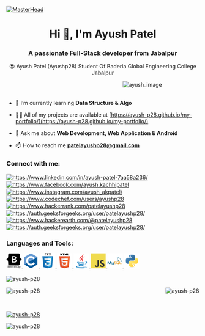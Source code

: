 [![MasterHead](https://1.bp.blogspot.com/-7A4WynwLsMw/XbBpCXG8fHI/AAAAAAAAMt4/uOa1bpLskYgrwGbllhSu2SDj_Mig8SXJQCLcBGAsYHQ/s1600/2000_600px.gif)](https://ayush-p28.github.io/my-portfolio/)

<h1 align="center">Hi 👋, I'm Ayush Patel</h1>
<h3 align="center">A passionate Full-Stack developer from Jabalpur</h3>
<p align="center">😍 Ayush Patel (Ayushp28) Student Of Baderia Global Engineering College Jabalpur</p>


<img align="right" width="200" src="https://blogger.googleusercontent.com/img/b/R29vZ2xl/AVvXsEjNlqOekl-Ondde9pDXNnNhGItc-WfEByntWN2yHQs9njQM-_KsreydXw2fffRSKoaVRuD6Fj3609TIYAZBcaGv8Y05GBgnBkf4KWn7DhF3zcjm_xpZIfdw2D8donsffXZnIYdaX7JMfs5Zbgq3dTXjHyrIlhISrwE8vNIHipWpaGaA7SN0whYnBJbB/s320/ayu.webp" alt="ayush_image">

<br><br>

- 🌱 I’m currently learning **Data Structure & Algo**

- 👨‍💻 All of my projects are available at [https://ayush-p28.github.io/my-portfolio/](https://ayush-p28.github.io/my-portfolio/)

- 💬 Ask me about **Web Development, Web Application & Android**

- 📫 How to reach me **patelayushp28@gmail.com**

<h3 align="left">Connect with me:</h3>
<p align="left">
<a href="https://linkedin.com/in/https://www.linkedin.com/in/ayush-patel-7aa58a236/" target="blank"><img align="center" src="https://raw.githubusercontent.com/rahuldkjain/github-profile-readme-generator/master/src/images/icons/Social/linked-in-alt.svg" alt="https://www.linkedin.com/in/ayush-patel-7aa58a236/" height="30" width="40" /></a>
<a href="https://fb.com/https://www.facebook.com/ayush.kachhipatel" target="blank"><img align="center" src="https://raw.githubusercontent.com/rahuldkjain/github-profile-readme-generator/master/src/images/icons/Social/facebook.svg" alt="https://www.facebook.com/ayush.kachhipatel" height="30" width="40" /></a>
<a href="https://instagram.com/https://www.instagram.com/ayush_akpatel/" target="blank"><img align="center" src="https://raw.githubusercontent.com/rahuldkjain/github-profile-readme-generator/master/src/images/icons/Social/instagram.svg" alt="https://www.instagram.com/ayush_akpatel/" height="30" width="40" /></a>
<a href="https://www.codechef.com/users/https://www.codechef.com/users/ayushp28" target="blank"><img align="center" src="https://cdn.jsdelivr.net/npm/simple-icons@3.1.0/icons/codechef.svg" alt="https://www.codechef.com/users/ayushp28" height="30" width="40" /></a>
<a href="https://www.hackerrank.com/https://www.hackerrank.com/patelayushp28" target="blank"><img align="center" src="https://raw.githubusercontent.com/rahuldkjain/github-profile-readme-generator/master/src/images/icons/Social/hackerrank.svg" alt="https://www.hackerrank.com/patelayushp28" height="30" width="40" /></a>
<a href="https://www.leetcode.com/https://auth.geeksforgeeks.org/user/patelayushp28/" target="blank"><img align="center" src="https://raw.githubusercontent.com/rahuldkjain/github-profile-readme-generator/master/src/images/icons/Social/leet-code.svg" alt="https://auth.geeksforgeeks.org/user/patelayushp28/" height="30" width="40" /></a>
<a href="https://www.hackerearth.com/https://www.hackerearth.com/@patelayushp28" target="blank"><img align="center" src="https://raw.githubusercontent.com/rahuldkjain/github-profile-readme-generator/master/src/images/icons/Social/hackerearth.svg" alt="https://www.hackerearth.com/@patelayushp28" height="30" width="40" /></a>
<a href="https://auth.geeksforgeeks.org/user/https://auth.geeksforgeeks.org/user/patelayushp28/" target="blank"><img align="center" src="https://raw.githubusercontent.com/rahuldkjain/github-profile-readme-generator/master/src/images/icons/Social/geeks-for-geeks.svg" alt="https://auth.geeksforgeeks.org/user/patelayushp28/" height="30" width="40" /></a>
</p>

<h3 align="left">Languages and Tools:</h3>
<p align="left"> <a href="https://getbootstrap.com" target="_blank" rel="noreferrer"> <img src="https://raw.githubusercontent.com/devicons/devicon/master/icons/bootstrap/bootstrap-plain-wordmark.svg" alt="bootstrap" width="40" height="40"/> </a> <a href="https://www.cprogramming.com/" target="_blank" rel="noreferrer"> <img src="https://raw.githubusercontent.com/devicons/devicon/master/icons/c/c-original.svg" alt="c" width="40" height="40"/> </a> <a href="https://www.w3schools.com/css/" target="_blank" rel="noreferrer"> <img src="https://raw.githubusercontent.com/devicons/devicon/master/icons/css3/css3-original-wordmark.svg" alt="css3" width="40" height="40"/> </a> <a href="https://www.w3.org/html/" target="_blank" rel="noreferrer"> <img src="https://raw.githubusercontent.com/devicons/devicon/master/icons/html5/html5-original-wordmark.svg" alt="html5" width="40" height="40"/> </a> <a href="https://www.java.com" target="_blank" rel="noreferrer"> <img src="https://raw.githubusercontent.com/devicons/devicon/master/icons/java/java-original.svg" alt="java" width="40" height="40"/> </a> <a href="https://developer.mozilla.org/en-US/docs/Web/JavaScript" target="_blank" rel="noreferrer"> <img src="https://raw.githubusercontent.com/devicons/devicon/master/icons/javascript/javascript-original.svg" alt="javascript" width="40" height="40"/> </a> <a href="https://www.mysql.com/" target="_blank" rel="noreferrer"> <img src="https://raw.githubusercontent.com/devicons/devicon/master/icons/mysql/mysql-original-wordmark.svg" alt="mysql" width="40" height="40"/> </a> <a href="https://www.python.org" target="_blank" rel="noreferrer"> <img src="https://raw.githubusercontent.com/devicons/devicon/master/icons/python/python-original.svg" alt="python" width="40" height="40"/> </a> </p>

<p><img align="center" src="https://github-readme-stats.vercel.app/api/top-langs?username=ayush-p28&show_icons=true&locale=en&layout=compact" alt="ayush-p28" /></p>

<p align="center">
<img align="right" src="https://github-readme-stats.vercel.app/api?username=ayush-p28&show_icons=true&locale=en" alt="ayush-p28" />

<img align="left" src="https://github-readme-streak-stats.herokuapp.com/?user=ayush-p28&" alt="ayush-p28" />
</p>
<br><p></p><br>


<!--trophy-->
<p align="left"> <a href="https://github.com/ryo-ma/github-profile-trophy"><img src="https://github-profile-trophy.vercel.app/?username=ayush-p28" alt="ayush-p28" /></a> </p>

<!--profile viewa-->
<p align="left"> <img src="https://komarev.com/ghpvc/?username=ayush-p28&label=Profile%20views&color=0e75b6&style=flat" alt="ayush-p28" /> </p>


